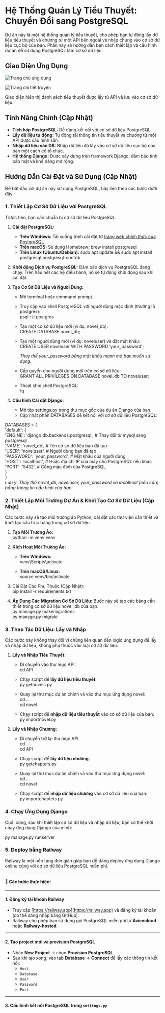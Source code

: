 # **Hệ Thống Quản Lý Tiểu Thuyết: Chuyển Đổi sang PostgreSQL**

Dự án này là một hệ thống quản lý tiểu thuyết, cho phép bạn tự động lấy dữ liệu tiểu thuyết và chương từ một API bên ngoài và nhập chúng vào cơ sở dữ liệu cục bộ của bạn. Phần này sẽ hướng dẫn bạn cách thiết lập và cấu hình dự án để sử dụng PostgreSQL làm cơ sở dữ liệu.

## Giao Diện Ứng Dụng

![Trang chủ ứng dụng](media/novel_images/image.png)

![Trang chi tiết truyện](media/novel_images/detail.png)

Giao diện hiển thị danh sách tiểu thuyết được lấy từ API và lưu vào cơ sở dữ liệu.

## **Tính Năng Chính (Cập Nhật)**

* **Tích hợp PostgreSQL:** Dễ dàng kết nối với cơ sở dữ liệu PostgreSQL.  
* **Lấy dữ liệu tự động:** Tự động tải thông tin tiểu thuyết và chương từ một API được cấu hình sẵn.  
* **Nhập dữ liệu vào DB:** Nhập dữ liệu đã lấy vào cơ sở dữ liệu cục bộ của bạn một cách có tổ chức.  
* **Hệ thống Django:** Được xây dựng trên framework Django, đảm bảo tính bảo mật và khả năng mở rộng.

## **Hướng Dẫn Cài Đặt và Sử Dụng (Cập Nhật)**

Để bắt đầu với dự án này sử dụng PostgreSQL, hãy làm theo các bước dưới đây.

### **1\. Thiết Lập Cơ Sở Dữ Liệu với PostgreSQL**

Trước tiên, bạn cần chuẩn bị cơ sở dữ liệu PostgreSQL.

1. **Cài đặt PostgreSQL:**  
   * **Trên Windows:** Tải xuống trình cài đặt từ [trang web chính thức của PostgreSQL](https://www.postgresql.org/download/windows/).  
   * **Trên macOS:** Sử dụng Homebrew: brew install postgresql  
   * **Trên Linux (Ubuntu/Debian):** sudo apt update && sudo apt install postgresql postgresql-contrib  
2. **Khởi động Dịch vụ PostgreSQL:** Đảm bảo dịch vụ PostgreSQL đang chạy. Trên hầu hết các hệ điều hành, nó sẽ tự động khởi động sau khi cài đặt.  
3. **Tạo Cơ Sở Dữ Liệu và Người Dùng:**  
   * Mở terminal hoặc command prompt.  
   * Truy cập vào shell PostgreSQL với người dùng mặc định (thường là postgres):  
     psql \-U postgres

   * Tạo một cơ sở dữ liệu mới (ví dụ: novel\_db):  
     CREATE DATABASE novel\_db;

   * Tạo một người dùng mới (ví dụ: noveluser) và đặt mật khẩu:  
     CREATE USER noveluser WITH PASSWORD 'your\_password';

     *Thay thế your\_password bằng mật khẩu mạnh mà bạn muốn sử dụng.*  
   * Cấp quyền cho người dùng mới trên cơ sở dữ liệu:  
     GRANT ALL PRIVILEGES ON DATABASE novel\_db TO noveluser;

   * Thoát khỏi shell PostgreSQL:  
     \\q

4. **Cấu hình Cài đặt Django:**  
   * Mở tệp settings.py trong thư mục gốc của dự án Django của bạn.  
   * Cập nhật phần DATABASES để kết nối với cơ sở dữ liệu PostgreSQL:

DATABASES \= {  
    'default': {  
        'ENGINE': 'django.db.backends.postgresql', \# Thay đổi từ mysql sang postgresql  
        'NAME': 'novel\_db', \# Tên cơ sở dữ liệu bạn đã tạo  
        'USER': 'noveluser', \# Người dùng bạn đã tạo  
        'PASSWORD': 'your\_password', \# Mật khẩu của người dùng  
        'HOST': 'localhost', \# Hoặc địa chỉ IP của máy chủ PostgreSQL nếu khác  
        'PORT': '5432', \# Cổng mặc định của PostgreSQL  
    }  
}  
*Lưu ý: Thay thế novel\_db, noveluser, your\_password và localhost (nếu cần) bằng thông tin cấu hình của bạn.*

### **2\. Thiết Lập Môi Trường Dự Án & Khởi Tạo Cơ Sở Dữ Liệu (Cập Nhật)**

Các bước này sẽ tạo môi trường ảo Python, cài đặt các thư viện cần thiết và khởi tạo cấu trúc bảng trong cơ sở dữ liệu.

1. **Tạo Môi Trường Ảo:**  
   python \-m venv venv

2. **Kích Hoạt Môi Trường Ảo:**  
   * **Trên Windows:**  
     venv\\Scripts\\activate

   * **Trên macOS/Linux:**  
     source venv/bin/activate

3. Cài Đặt Các Phụ Thuộc (Cập Nhật):    
   pip install \-r requirements.txt

4. **Áp Dụng Các Migration Cơ Sở Dữ Liệu:** Bước này sẽ tạo các bảng cần thiết trong cơ sở dữ liệu novel\_db của bạn.  
   py manage.py makemigrations  
   py manage.py migrate

### **3\. Thao Tác Dữ Liệu: Lấy và Nhập**

Các bước này không thay đổi vì chúng liên quan đến logic ứng dụng để lấy và nhập dữ liệu, không phụ thuộc vào loại cơ sở dữ liệu.

1. **Lấy và Nhập Tiểu Thuyết:**  
   * Di chuyển vào thư mục API:  
     cd API

   * Chạy script để **lấy dữ liệu tiểu thuyết**:  
     py getnovels.py

   * Quay lại thư mục dự án chính và vào thư mục ứng dụng novel:  
     cd ..  
     cd novel

   * Chạy script để **nhập dữ liệu tiểu thuyết** vào cơ sở dữ liệu của bạn:  
     py importnovel.py

2. **Lấy và Nhập Chương:**  
   * Di chuyển trở lại thư mục API:  
     cd ..  
     cd API

   * Chạy script để **lấy dữ liệu chương**:  
     py getchapters.py

   * Quay lại thư mục dự án chính và vào thư mục ứng dụng novel:  
     cd ..  
     cd novel

   * Chạy script để **nhập dữ liệu chương** vào cơ sở dữ liệu của bạn:  
     py importchapters.py

### **4\. Chạy Ứng Dụng Django**

Cuối cùng, sau khi thiết lập cơ sở dữ liệu và nhập dữ liệu, bạn có thể khởi chạy ứng dụng Django của mình:

py manage.py runserver  

### 5. Deploy bằng Railway

Railway là một nền tảng đơn giản giúp bạn dễ dàng deploy ứng dụng Django online cùng với cơ sở dữ liệu PostgreSQL miễn phí.

---

#### 📝 Các bước thực hiện:

---

#### 1. Đăng ký tài khoản Railway

- Truy cập [https://railway.app](https://railway.app) và đăng ký tài khoản (có thể đăng nhập bằng GitHub).
- Railway cho phép bạn sử dụng gói PostgreSQL miễn phí từ **Aviencloud** hoặc **Railway-hosted**.

---

#### 2. Tạo project mới và provision PostgreSQL

- Nhấn **New Project** → chọn **Provision PostgreSQL**.
- Sau khi tạo xong, vào tab **Database** → **Connect** để lấy các thông tin kết nối:
  - `Host`
  - `Database`
  - `User`
  - `Password`
  - `Port`

---

#### 3. Cấu hình kết nối PostgreSQL trong `settings.py`
